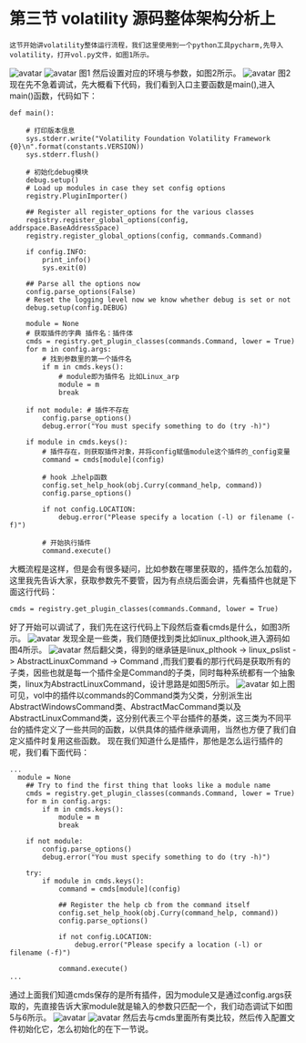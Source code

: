 # 第三节 volatility 源码整体架构分析上
    这节开始讲volatility整体运行流程，我们这里使用到一个python工具pycharm,先导入volatility，打开vol.py文件，如图1所示。
![avatar](https://github.com/haidragon/MemoryForensics/blob/master/pages/Chapter1/page1/images/LinuxUbuntu1404x64.png)
![avatar](https://github.com/haidragon/MemoryForensics/tree/master/pages/Chapter1/page3/images/vol.png)
    图1
    然后设置对应的环境与参数，如图2所示。
![avatar](https://github.com/haidragon/MemoryForensics/tree/master/pages/Chapter1/page3/images/arg.png)
    图2
    现在先不急着调试，先大概看下代码，我们看到入口主要函数是main(),进入main()函数，代码如下：
```
def main():

    # 打印版本信息
    sys.stderr.write("Volatility Foundation Volatility Framework {0}\n".format(constants.VERSION))
    sys.stderr.flush()

    # 初始化debug模块
    debug.setup()
    # Load up modules in case they set config options
    registry.PluginImporter()

    ## Register all register_options for the various classes
    registry.register_global_options(config, addrspace.BaseAddressSpace)
    registry.register_global_options(config, commands.Command)

    if config.INFO:
        print_info()
        sys.exit(0)

    ## Parse all the options now
    config.parse_options(False)
    # Reset the logging level now we know whether debug is set or not
    debug.setup(config.DEBUG)

    module = None
    # 获取插件的字典 插件名：插件体
    cmds = registry.get_plugin_classes(commands.Command, lower = True)
    for m in config.args:
        # 找到参数里的第一个插件名
        if m in cmds.keys():
            # module即为插件名 比如Linux_arp
            module = m
            break

    if not module: # 插件不存在
        config.parse_options()
        debug.error("You must specify something to do (try -h)")

    if module in cmds.keys():
        # 插件存在，则获取插件对象，并将config赋值module这个插件的_config变量
        command = cmds[module](config)
        
        # hook 上help函数
        config.set_help_hook(obj.Curry(command_help, command))
        config.parse_options()

        if not config.LOCATION:
            debug.error("Please specify a location (-l) or filename (-f)")

        # 开始执行插件
        command.execute()
```
大概流程是这样，但是会有很多疑问，比如参数在哪里获取的，插件怎么加载的，这里我先告诉大家，获取参数先不要管，因为有点绕后面会讲，先看插件也就是下面这行代码：
```
cmds = registry.get_plugin_classes(commands.Command, lower = True)
```
好了开始可以调试了，我们先在这行代码上下段然后查看cmds是什么，如图3所示。
![avatar](https://github.com/haidragon/MemoryForensics/tree/master/pages/Chapter1/page3/images/3cmds.png)
发现全是一些类，我们随便找到类比如linux_plthook,进入源码如图4所示。
![avatar](https://github.com/haidragon/MemoryForensics/tree/master/pages/Chapter1/page3/images/linuxplthook.png)
然后翻父类，得到的继承链是linux_plthook -> linux_pslist -> AbstractLinuxCommand -> Command ,而我们要看的那行代码是获取所有的子类，因些也就是每一个插件全是Command的子类，同时每种系统都有一个抽象类，linux为AbstractLinuxCommand，设计思路是如图5所示。
![avatar](https://github.com/haidragon/MemoryForensics/tree/master/pages/Chapter1/page3/images/5linux.png)
如上图可见，vol中的插件以commands的Command类为父类，分别派生出AbstractWindowsCommand类、AbstractMacCommand类以及AbstractLinuxCommand类，这分别代表三个平台插件的基类，这三类为不同平台的插件定义了一些共同的函数，以供具体的插件继承调用，当然也方便了我们自定义插件时复用这些函数。
现在我们知道什么是插件，那他是怎么运行插件的呢，我们看下面代码：
```
...
  module = None
    ## Try to find the first thing that looks like a module name
    cmds = registry.get_plugin_classes(commands.Command, lower = True)
    for m in config.args:
        if m in cmds.keys():
            module = m
            break

    if not module:
        config.parse_options()
        debug.error("You must specify something to do (try -h)")

    try:
        if module in cmds.keys():
            command = cmds[module](config)

            ## Register the help cb from the command itself
            config.set_help_hook(obj.Curry(command_help, command))
            config.parse_options()

            if not config.LOCATION:
                debug.error("Please specify a location (-l) or filename (-f)")

            command.execute()
...
```
通过上面我们知道cmds保存的是所有插件，因为module又是通过config.args获取的，先直接告诉大家module就是输入的参数只匹配一个，我们动态调试下如图5与6所示。
![avatar](https://github.com/haidragon/MemoryForensics/tree/master/pages/Chapter1/page3/images/mod1.png)
![avatar](https://github.com/haidragon/MemoryForensics/tree/master/pages/Chapter1/page3/images/mod2.png)
然后去与cmds里面所有类比较，然后传入配置文件初始化它，怎么初始化的在下一节说。
